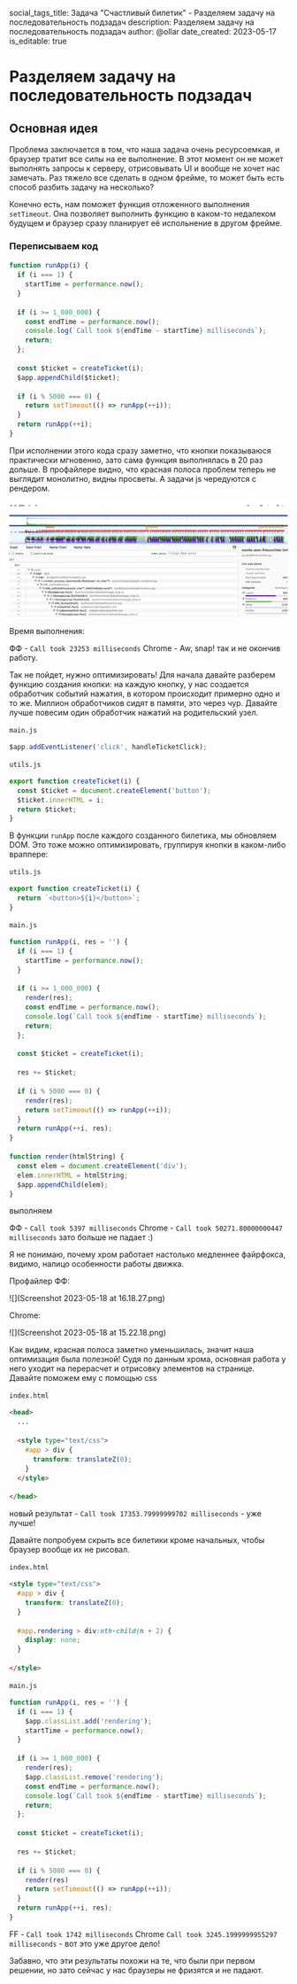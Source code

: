 social_tags_title: Задача "Счастливый билетик" - Разделяем задачу на последовательность подзадач
description: Разделяем задачу на последовательность подзадач
author: @ollar
date_created: 2023-05-17
is_editable: true

# Разделяем задачу на последовательность подзадач

## Основная идея

Проблема заключается в том, что наша задача очень ресурсоемкая, и браузер тратит все силы на ее выполнение. В этот момент он не может выполнять запросы к серверу, отрисовывать UI и вообще не хочет нас замечать. Раз тяжело все сделать в одном фрейме, то может быть есть способ разбить задачу на несколько? 

Конечно есть, нам поможет функция отложенного выполнения `setTimeout`. Она позволяет выполнить функцию в каком-то недалеком будущем и браузер сразу планирует её испольнение в другом фрейме.

### Переписываем код

``` js
function runApp(i) {
  if (i === 1) {
    startTime = performance.now();
  }

  if (i >= 1_000_000) {
    const endTime = performance.now();
    console.log(`Call took ${endTime - startTime} milliseconds`);
    return;
  };

  const $ticket = createTicket(i);
  $app.appendChild($ticket);

  if (i % 5000 === 0) {
    return setTimeout(() => runApp(++i));
  }
  return runApp(++i);
}
```

При исполнении этого кода сразу заметно, что кнопки показываюся практически мгновенно, зато сама функция выполнялась в 20 раз дольше.
В профайлере видно, что красная полоса проблем теперь не выглядит монолитно, видны просветы. А задачи js чередуются с рендером.

![](Screenshot2.png)

Время выполнения:

ФФ - `Call took 23253 milliseconds`
Chrome - Aw, snap! так и не окончив работу.

Так не пойдет, нужно оптимизировать! Для начала давайте разберем функцию создания кнопки: на каждую кнопку, у нас создается обработчик событий нажатия, в котором происходит примерно одно и то же. Миллион обработчиков сидят в памяти, это через чур. Давайте лучше повесим один обработчик нажатий на родительский узел.

`main.js`

``` js
$app.addEventListener('click', handleTicketClick);
```

`utils.js`

``` js
export function createTicket(i) {
  const $ticket = document.createElement('button');
  $ticket.innerHTML = i;
  return $ticket;
}
```

В функции `runApp` после каждого созданного билетика, мы обновляем DOM. Это тоже можно оптимизировать, группируя кнопки в каком-либо враппере:

`utils.js`

``` js
export function createTicket(i) {
  return `<button>${i}</button>`;
}

```

`main.js`

``` js
function runApp(i, res = '') {
  if (i === 1) {
    startTime = performance.now();
  }

  if (i >= 1_000_000) {
    render(res);
    const endTime = performance.now();
    console.log(`Call took ${endTime - startTime} milliseconds`);
    return;
  };

  const $ticket = createTicket(i);

  res += $ticket;

  if (i % 5000 === 0) {
    render(res);
    return setTimeout(() => runApp(++i));
  }
  return runApp(++i, res);
}

function render(htmlString) {
  const elem = document.createElement('div');
  elem.innerHTML = htmlString;
  $app.appendChild(elem);
}
```

выполняем

ФФ - `Call took 5397 milliseconds`
Chrome - `Call took 50271.80000000447 milliseconds` зато больше не падает :)

Я не понимаю, почему хром работает настолько медленнее файрфокса, видимо, налицо особенности работы движка.

Профайлер ФФ:

![](Screenshot 2023-05-18 at 16.18.27.png)

Chrome:

![](Screenshot 2023-05-18 at 15.22.18.png)

Как видим, красная полоса заметно уменьшилась, значит наша оптимизация была полезной! Судя по данным хрома, основная работа у него уходит на перерасчет и отрисовку элементов на странице. Давайте поможем ему с помощью css

`index.html`

``` html
<head>
  ...

  <style type="text/css">
    #app > div {
      transform: translateZ(0);
    }
  </style>

</head>
```

новый результат - `Call took 17353.79999999702 milliseconds` - уже лучше!

Давайте попробуем скрыть все билетики кроме начальных, чтобы браузер вообще их не рисовал.

`index.html`

``` html
<style type="text/css">
  #app > div {
    transform: translateZ(0);
  }

  #app.rendering > div:nth-child(n + 2) {
    display: none;
  }

</style>
```

`main.js`

``` js
function runApp(i, res = '') {
  if (i === 1) {
    $app.classList.add('rendering');
    startTime = performance.now();
  }

  if (i >= 1_000_000) {
    render(res);
    $app.classList.remove('rendering');
    const endTime = performance.now();
    console.log(`Call took ${endTime - startTime} milliseconds`);
    return;
  };

  const $ticket = createTicket(i);

  res += $ticket;

  if (i % 5000 === 0) {
    render(res)
    return setTimeout(() => runApp(++i));
  }
  return runApp(++i, res);
}
```

FF - `Call took 1742 milliseconds`
Chrome `Call took 3245.1999999955297 milliseconds` - вот это уже другое дело!

Забавно, что эти результаты похожи на те, что были при первом решении, но зато сейчас у нас браузеры не фризятся и не падают.
